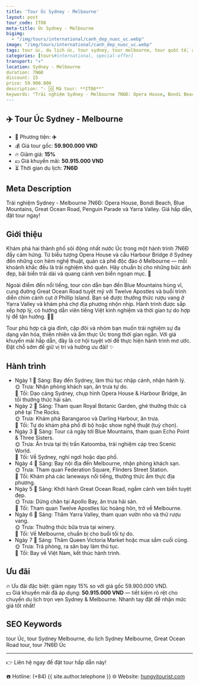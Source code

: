 ```yaml
---
title: 'Tour Úc Sydney - Melbourne'
layout: post
tour_code: IT08
meta-title: Úc Sydney - Melbourne
bigimg:
  - "/img/tours/international/canh_dep_nuoc_uc.webp"
image: "/img/tours/international/canh_dep_nuoc_uc.webp"
tags: tour úc, du lịch úc, tour sydney, tour melbourne, tour quốc tế, australia tour
categories: [tours#international, special-offer]
transport: "✈️"
location: Sydney - Melbourne
duration: 7N6Đ
discount: 15
price: 59.900.000
description: "- 🆔 Mã tour: **IT08**"
keywords: "Trải nghiệm Sydney - Melbourne 7N6Đ: Opera House, Bondi Beach, Blue Mountains, Great Ocean Road, Penguin Parade và Yarra Valley. Giá hấp dẫn, đặt tour ngay!"
---
```


## ✈️ Tour Úc Sydney - Melbourne



- 🚗 Phương tiện: **✈️**
- 💰 Giá tour gốc: **59.900.000 VND**
- 🔥 Giảm giá: **15%**
- 💵 Giá khuyến mãi: **50.915.000 VND**
- ⏳ Thời gian du lịch: **7N6Đ**

## Meta Description
Trải nghiệm Sydney - Melbourne 7N6Đ: Opera House, Bondi Beach, Blue Mountains, Great Ocean Road, Penguin Parade và Yarra Valley. Giá hấp dẫn, đặt tour ngay!

## Giới thiệu
Khám phá hai thành phố sôi động nhất nước Úc trong một hành trình 7N6Đ đầy cảm hứng. Từ biểu tượng Opera House và cầu Harbour Bridge ở Sydney đến những con hẻm nghệ thuật, quán cà phê độc đáo ở Melbourne — mỗi khoảnh khắc đều là trải nghiệm khó quên. Hãy chuẩn bị cho những bức ảnh đẹp, bãi biển trải dài và quang cảnh ven biển ngoạn mục. 📸

Ngoài điểm đến nổi tiếng, tour còn dẫn bạn đến Blue Mountains hùng vĩ, cung đường Great Ocean Road tuyệt mỹ với Twelve Apostles và buổi trình diễn chim cánh cụt ở Phillip Island. Bạn sẽ được thưởng thức rượu vang ở Yarra Valley và khám phá chợ địa phương nhộn nhịp. Hành trình được sắp xếp hợp lý, có hướng dẫn viên tiếng Việt kinh nghiệm và thời gian tự do hợp lý để tận hưởng. 🍷🌊

Tour phù hợp cả gia đình, cặp đôi và nhóm bạn muốn trải nghiệm sự đa dạng văn hóa, thiên nhiên và ẩm thực Úc trong thời gian ngắn. Với giá khuyến mãi hấp dẫn, đây là cơ hội tuyệt vời để thực hiện hành trình mơ ước. Đặt chỗ sớm để giữ vị trí và hưởng ưu đãi! ✨

## Hành trình
- Ngày 1
  🌅 Sáng: Bay đến Sydney, làm thủ tục nhập cảnh, nhận hành lý.  
  🌞 Trưa: Nhận phòng khách sạn, ăn trưa tự do.  
  🌙 Tối: Dạo cảng Sydney, chụp hình Opera House & Harbour Bridge, ăn tối thưởng thức hải sản.
- Ngày 2
  🌅 Sáng: Tham quan Royal Botanic Garden, ghé thưởng thức cà phê tại The Rocks.  
  🌞 Trưa: Khám phá Barangaroo và Darling Harbour, ăn trưa.  
  🌙 Tối: Tự do khám phá phố đi bộ hoặc show nghệ thuật (tuỳ chọn).
- Ngày 3
  🌅 Sáng: Tour cả ngày tới Blue Mountains, tham quan Echo Point & Three Sisters.  
  🌞 Trưa: Ăn trưa tại thị trấn Katoomba, trải nghiệm cáp treo Scenic World.  
  🌙 Tối: Về Sydney, nghỉ ngơi hoặc dạo phố.
- Ngày 4
  🌅 Sáng: Bay nội địa đến Melbourne, nhận phòng khách sạn.  
  🌞 Trưa: Tham quan Federation Square, Flinders Street Station.  
  🌙 Tối: Khám phá các laneways nổi tiếng, thưởng thức ẩm thực địa phương.
- Ngày 5
  🌅 Sáng: Khởi hành Great Ocean Road, ngắm cảnh ven biển tuyệt đẹp.  
  🌞 Trưa: Dừng chân tại Apollo Bay, ăn trưa hải sản.  
  🌙 Tối: Tham quan Twelve Apostles lúc hoàng hôn, trở về Melbourne.
- Ngày 6
  🌅 Sáng: Thăm Yarra Valley, tham quan vườn nho và thử rượu vang.  
  🌞 Trưa: Thưởng thức bữa trưa tại winery.  
  🌙 Tối: Về Melbourne, chuẩn bị cho buổi tối tự do.
- Ngày 7
  🌅 Sáng: Thăm Queen Victoria Market hoặc mua sắm cuối cùng.  
  🌞 Trưa: Trả phòng, ra sân bay làm thủ tục.  
  🌙 Tối: Bay về Việt Nam, kết thúc hành trình.

## Ưu đãi
🔥 Ưu đãi đặc biệt: giảm ngay 15% so với giá gốc 59.900.000 VND.  
💵 Giá khuyến mãi đã áp dụng: **50.915.000 VND** — tiết kiệm rõ rệt cho chuyến du lịch trọn vẹn Sydney & Melbourne. Nhanh tay đặt để nhận mức giá tốt nhất!

## SEO Keywords
tour Úc, tour Sydney Melbourne, du lịch Sydney Melbourne, Great Ocean Road tour, tour 7N6Đ Úc

---

👉 Liên hệ ngay để đặt tour hấp dẫn này!

☎️ Hotline: (+84) {{ site.author.telephone }}
🌐 Website: [hungvitourist.com](https://hungvitourist.com)

